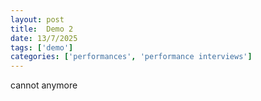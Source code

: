 ```yaml
---
layout: post
title:  Demo 2
date: 13/7/2025
tags: ['demo']
categories: ['performances', 'performance interviews']
---
```


cannot anymore
